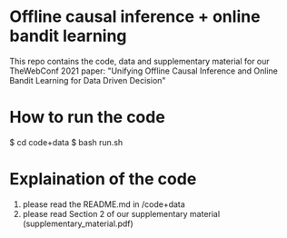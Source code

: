 # Offline causal inference + online bandit learning

This repo contains the code, data and supplementary material for our TheWebConf 2021 paper: "Unifying Offline Causal Inference and Online Bandit Learning for Data Driven Decision"

# How to run the code
$ cd code+data
$ bash run.sh

# Explaination of the code
1. please read the README.md in /code+data
2. please read Section 2 of our supplementary material (supplementary_material.pdf)
